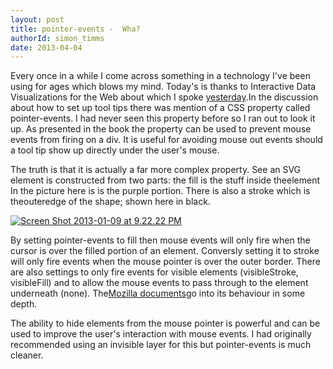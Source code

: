 ```yaml
---
layout: post
title: pointer-events -  Wha?
authorId: simon_timms
date: 2013-04-04
---
```


Every once in a while I come across something in a technology I've been using for ages which blows my mind. Today's is thanks to Interactive Data Visualizations for the Web about which I spoke [yesterday](http://blog.simontimms.com/2013/04/04/review-interactive-data-visualization-for-the-web/ "Review: Interactive Data Visualization for theWeb").In the discussion about how to set up tool tips there was mention of a CSS property called pointer-events. I had never seen this property before so I ran out to look it up. As presented in the book the property can be used to prevent mouse events from firing on a div. It is useful for avoiding mouse out events should a tool tip show up directly under the user's mouse.

The truth is that it is actually a far more complex property. See an SVG element is constructed from two parts: the fill is the stuff inside theelement In the picture here is is the purple portion. There is also a stroke which is theouteredge of the shape; shown here in black.

[![Screen Shot 2013-01-09 at 9.22.22 PM](http://stimms.files.wordpress.com/2013/01/screen-shot-2013-01-09-at-9-22-22-pm.png)](http://stimms.files.wordpress.com/2013/01/screen-shot-2013-01-09-at-9-22-22-pm.png)

By setting pointer-events to fill then mouse events will only fire when the cursor is over the filled portion of an element. Conversly setting it to stroke will only fire events when the mouse pointer is over the outer border. There are also settings to only fire events for visible elements (visibleStroke, visibleFill) and to allow the mouse events to pass through to the element underneath (none). The[Mozilla documents](https://developer.mozilla.org/en/docs/CSS/pointer-events)go into its behaviour in some depth.

The ability to hide elements from the mouse pointer is powerful and can be used to improve the user's interaction with mouse events. I had originally recommended using an invisible layer for this but pointer-events is much cleaner.



